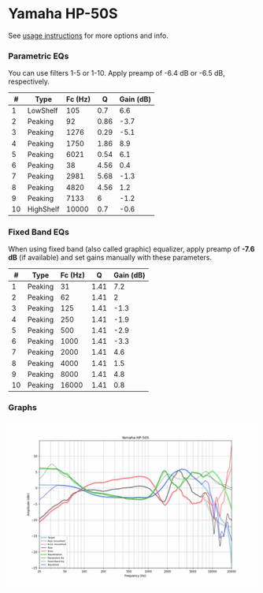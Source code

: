 # Yamaha HP-50S
See [usage instructions](https://github.com/jaakkopasanen/AutoEq#usage) for more options and info.

### Parametric EQs
You can use filters 1-5 or 1-10. Apply preamp of -6.4 dB or -6.5 dB, respectively.

|   # | Type      |   Fc (Hz) |    Q |   Gain (dB) |
|-----|-----------|-----------|------|-------------|
|   1 | LowShelf  |       105 | 0.7  |         6.6 |
|   2 | Peaking   |        92 | 0.86 |        -3.7 |
|   3 | Peaking   |      1276 | 0.29 |        -5.1 |
|   4 | Peaking   |      1750 | 1.86 |         8.9 |
|   5 | Peaking   |      6021 | 0.54 |         6.1 |
|   6 | Peaking   |        38 | 4.56 |         0.4 |
|   7 | Peaking   |      2981 | 5.68 |        -1.3 |
|   8 | Peaking   |      4820 | 4.56 |         1.2 |
|   9 | Peaking   |      7133 | 6    |        -1.2 |
|  10 | HighShelf |     10000 | 0.7  |        -0.6 |

### Fixed Band EQs
When using fixed band (also called graphic) equalizer, apply preamp of **-7.6 dB** (if available) and set gains manually with these parameters.

|   # | Type    |   Fc (Hz) |    Q |   Gain (dB) |
|-----|---------|-----------|------|-------------|
|   1 | Peaking |        31 | 1.41 |         7.2 |
|   2 | Peaking |        62 | 1.41 |         2   |
|   3 | Peaking |       125 | 1.41 |        -1.3 |
|   4 | Peaking |       250 | 1.41 |        -1.9 |
|   5 | Peaking |       500 | 1.41 |        -2.9 |
|   6 | Peaking |      1000 | 1.41 |        -3.3 |
|   7 | Peaking |      2000 | 1.41 |         4.6 |
|   8 | Peaking |      4000 | 1.41 |         1.5 |
|   9 | Peaking |      8000 | 1.41 |         4.8 |
|  10 | Peaking |     16000 | 1.41 |         0.8 |

### Graphs
![](./Yamaha%20HP-50S.png)
